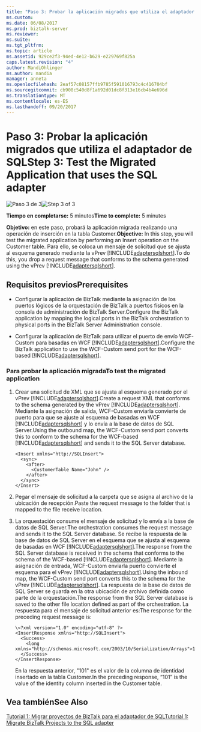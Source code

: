 ```yaml
---
title: "Paso 3: Probar la aplicación migrados que utiliza el adaptador de SQL | Documentos de Microsoft"
ms.custom: 
ms.date: 06/08/2017
ms.prod: biztalk-server
ms.reviewer: 
ms.suite: 
ms.tgt_pltfrm: 
ms.topic: article
ms.assetid: 929ce2f3-94ed-4e12-b629-e229769f825a
caps.latest.revision: "4"
author: MandiOhlinger
ms.author: mandia
manager: anneta
ms.openlocfilehash: 2eaf57c08157ffb9785f591016793c4c416704bf
ms.sourcegitcommit: cb908c540d8f1a692d01dc8f313e16cb4b4e696d
ms.translationtype: MT
ms.contentlocale: es-ES
ms.lasthandoff: 09/20/2017
---
```

# <a name="step-3-test-the-migrated-application-that-uses-the-sql-adapter"></a><span data-ttu-id="e7438-102">Paso 3: Probar la aplicación migrados que utiliza el adaptador de SQL</span><span class="sxs-lookup"><span data-stu-id="e7438-102">Step 3: Test the Migrated Application that uses the SQL adapter</span></span>
<span data-ttu-id="e7438-103">![Paso 3 de 3](../../adapters-and-accelerators/adapter-oracle-database/media/step-3of3.gif "Step_3of3")</span><span class="sxs-lookup"><span data-stu-id="e7438-103">![Step 3 of 3](../../adapters-and-accelerators/adapter-oracle-database/media/step-3of3.gif "Step_3of3")</span></span>  
  
 <span data-ttu-id="e7438-104">**Tiempo en completarse:** 5 minutos</span><span class="sxs-lookup"><span data-stu-id="e7438-104">**Time to complete:** 5 minutes</span></span>  
  
 <span data-ttu-id="e7438-105">**Objetivo:** en este paso, probará la aplicación migrada realizando una operación de inserción en la tabla Customer.</span><span class="sxs-lookup"><span data-stu-id="e7438-105">**Objective:** In this step, you will test the migrated application by performing an Insert operation on the Customer table.</span></span> <span data-ttu-id="e7438-106">Para ello, se coloca un mensaje de solicitud que se ajusta al esquema generado mediante la vPrev [!INCLUDE[adaptersqlshort](../../includes/adaptersqlshort-md.md)].</span><span class="sxs-lookup"><span data-stu-id="e7438-106">To do this, you drop a request message that conforms to the schema generated using the vPrev [!INCLUDE[adaptersqlshort](../../includes/adaptersqlshort-md.md)].</span></span>  
  
## <a name="prerequisites"></a><span data-ttu-id="e7438-107">Requisitos previos</span><span class="sxs-lookup"><span data-stu-id="e7438-107">Prerequisites</span></span>  
  
-   <span data-ttu-id="e7438-108">Configurar la aplicación de BizTalk mediante la asignación de los puertos lógicos de la orquestación de BizTalk a puertos físicos en la consola de administración de BizTalk Server.</span><span class="sxs-lookup"><span data-stu-id="e7438-108">Configure the BizTalk application by mapping the logical ports in the BizTalk orchestration to physical ports in the BizTalk Server Administration console.</span></span>  
  
-   <span data-ttu-id="e7438-109">Configurar la aplicación de BizTalk para utilizar el puerto de envío WCF-Custom para basadas en WCF [!INCLUDE[adaptersqlshort](../../includes/adaptersqlshort-md.md)].</span><span class="sxs-lookup"><span data-stu-id="e7438-109">Configure the BizTalk application to use the WCF-Custom send port for the WCF-based [!INCLUDE[adaptersqlshort](../../includes/adaptersqlshort-md.md)].</span></span>  
  
### <a name="to-test-the-migrated-application"></a><span data-ttu-id="e7438-110">Para probar la aplicación migrada</span><span class="sxs-lookup"><span data-stu-id="e7438-110">To test the migrated application</span></span>  
  
1.  <span data-ttu-id="e7438-111">Crear una solicitud de XML que se ajusta al esquema generado por el vPrev [!INCLUDE[adaptersqlshort](../../includes/adaptersqlshort-md.md)].</span><span class="sxs-lookup"><span data-stu-id="e7438-111">Create a request XML that conforms to the schema generated by the vPrev [!INCLUDE[adaptersqlshort](../../includes/adaptersqlshort-md.md)].</span></span> <span data-ttu-id="e7438-112">Mediante la asignación de salida, WCF-Custom enviarla convierte de puerto para que se ajuste al esquema de basadas en WCF [!INCLUDE[adaptersqlshort](../../includes/adaptersqlshort-md.md)] y lo envía a la base de datos de SQL Server.</span><span class="sxs-lookup"><span data-stu-id="e7438-112">Using the outbound map, the WCF-Custom send port converts this to conform to the schema for the WCF-based [!INCLUDE[adaptersqlshort](../../includes/adaptersqlshort-md.md)] and sends it to the SQL Server database.</span></span>  
  
    ```  
    <Insert xmlns="http://SQLInsert">  
      <sync>  
        <after>  
          <CustomerTable Name="John" />  
        </after>  
      </sync>  
    </Insert>  
    ```  
  
2.  <span data-ttu-id="e7438-113">Pegar el mensaje de solicitud a la carpeta que se asigna al archivo de la ubicación de recepción.</span><span class="sxs-lookup"><span data-stu-id="e7438-113">Paste the request message to the folder that is mapped to the file receive location.</span></span>  
  
3.  <span data-ttu-id="e7438-114">La orquestación consume el mensaje de solicitud y lo envía a la base de datos de SQL Server.</span><span class="sxs-lookup"><span data-stu-id="e7438-114">The orchestration consumes the request message and sends it to the SQL Server database.</span></span> <span data-ttu-id="e7438-115">Se recibe la respuesta de la base de datos de SQL Server en el esquema que se ajusta al esquema de basadas en WCF [!INCLUDE[adaptersqlshort](../../includes/adaptersqlshort-md.md)].</span><span class="sxs-lookup"><span data-stu-id="e7438-115">The response from the SQL Server database is received in the schema that conforms to the schema of the WCF-based [!INCLUDE[adaptersqlshort](../../includes/adaptersqlshort-md.md)].</span></span> <span data-ttu-id="e7438-116">Mediante la asignación de entrada, WCF-Custom enviarla puerto convierte el esquema para el vPrev [!INCLUDE[adaptersqlshort](../../includes/adaptersqlshort-md.md)].</span><span class="sxs-lookup"><span data-stu-id="e7438-116">Using the inbound map, the WCF-Custom send port converts this to the schema for the vPrev [!INCLUDE[adaptersqlshort](../../includes/adaptersqlshort-md.md)].</span></span> <span data-ttu-id="e7438-117">La respuesta de la base de datos de SQL Server se guarda en la otra ubicación de archivo definida como parte de la orquestación.</span><span class="sxs-lookup"><span data-stu-id="e7438-117">The response from the SQL Server database is saved to the other file location defined as part of the orchestration.</span></span> <span data-ttu-id="e7438-118">La respuesta para el mensaje de solicitud anterior es:</span><span class="sxs-lookup"><span data-stu-id="e7438-118">The response for the preceding request message is:</span></span>  
  
    ```  
    \<?xml version="1.0" encoding="utf-8" ?>   
    <InsertResponse xmlns="http://SQLInsert">  
      <Success>  
        <long xmlns="http://schemas.microsoft.com/2003/10/Serialization/Arrays">101</long>   
      </Success>  
    </InsertResponse>  
    ```  
  
     <span data-ttu-id="e7438-119">En la respuesta anterior, "101" es el valor de la columna de identidad insertado en la tabla Customer.</span><span class="sxs-lookup"><span data-stu-id="e7438-119">In the preceding response, “101” is the value of the identity column inserted in the Customer table.</span></span>  
  
## <a name="see-also"></a><span data-ttu-id="e7438-120">Vea también</span><span class="sxs-lookup"><span data-stu-id="e7438-120">See Also</span></span>  
 [<span data-ttu-id="e7438-121">Tutorial 1: Migrar proyectos de BizTalk para el adaptador de SQL</span><span class="sxs-lookup"><span data-stu-id="e7438-121">Tutorial 1: Migrate BizTalk Projects to the SQL adapter</span></span>](../../adapters-and-accelerators/adapter-sql/tutorial-1-migrate-biztalk-projects-to-the-sql-adapter.md)